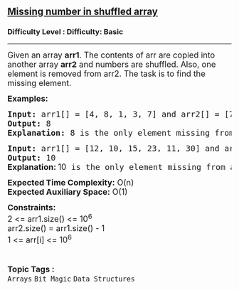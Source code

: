 <h2><a href="https://www.geeksforgeeks.org/problems/missing-number-in-shuffled-array0938/1?page=1&category=Arrays,Strings&sortBy=difficulty">Missing number in shuffled array</a></h2><h3>Difficulty Level : Difficulty: Basic</h3><hr><div class="problems_problem_content__Xm_eO"><p><span style="font-size: 18px;">Given an array <strong>arr1</strong>. The contents of arr are copied into another array <strong>arr2</strong> and numbers are shuffled. Also, one element is removed from arr2. The task is to find the missing element.</span></p>
<div><span style="font-size: 18px;"><strong>Examples:</strong></span></div>
<pre><span style="font-size: 18px;"><strong>Input:</strong> arr1[] = [4, 8, 1, 3, 7] and arr2[] = [7, 4, 3, 1]
<strong>Output:</strong> 8
</span><strong><span style="font-size: 18px;">Explanation: </span></strong><span style="font-size: 18px;">8 is the only element missing from arr2.</span>
</pre>
<pre><span style="font-size: 18px;"><strong>Input:</strong> arr1[] = [12, 10, 15, 23, 11, 30] and arr2[] = [15, 12, 23, 11, 30]
<strong>Output:</strong> 10<br></span><strong style="font-size: 18px; font-family: -apple-system, BlinkMacSystemFont, 'Segoe UI', Roboto, Oxygen, Ubuntu, Cantarell, 'Open Sans', 'Helvetica Neue', sans-serif;">Explanation: </strong><span style="font-size: 18px; font-family: -apple-system, BlinkMacSystemFont, 'Segoe UI', Roboto, Oxygen, Ubuntu, Cantarell, 'Open Sans', 'Helvetica Neue', sans-serif;">10</span><span style="font-size: 18px;"> is the only element missing from arr2.</span></pre>
<p><span style="font-size: 18px;"><strong>Expected Time Complexity:</strong> O(n)<br><strong>Expected Auxiliary Space:</strong> O(1)</span></p>
<p><span style="font-size: 18px;"><strong>Constraints:</strong><br>2 &lt;= arr1.size() &lt;= 10<sup>6<br></sup>arr2.size() = arr1.size() - 1<br>1 &lt;= arr[i] &lt;= 10<sup>6</sup><br></span></p></div><br><p><span style=font-size:18px><strong>Topic Tags : </strong><br><code>Arrays</code>&nbsp;<code>Bit Magic</code>&nbsp;<code>Data Structures</code>&nbsp;